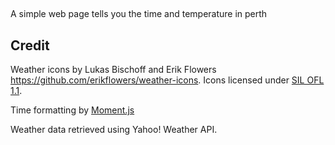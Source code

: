 ##
A simple web page tells you the time and temperature in perth
## Credit

Weather icons by Lukas Bischoff and Erik Flowers https://github.com/erikflowers/weather-icons. Icons licensed under [SIL OFL 1.1](http://scripts.sil.org/OFL).

Time formatting by [Moment.js](http://momentjs.com/)

Weather data retrieved using Yahoo! Weather API.
